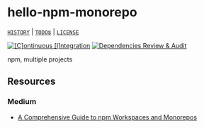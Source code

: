 # hello-npm-monorepo

[`HISTORY`](HISTORY.md) | [`TODO`s](TODO.md) | [`LICENSE`](LICENSE)

[![[C]ontinuous [I]ntegration](https://github.com/percebus/hello-npm-monorepo/actions/workflows/always.yml/badge.svg)](https://github.com/percebus/hello-npm-monorepo/actions/workflows/always.yml) [![Dependencies Review & Audit](https://github.com/percebus/hello-npm-monorepo/actions/workflows/pull_request.yml/badge.svg?event=pull_request)](https://github.com/percebus/hello-npm-monorepo/actions/workflows/pull_request.yml)

npm, multiple projects

## Resources

### Medium

- [A Comprehensive Guide to npm Workspaces and Monorepos](https://leticia-mirelly.medium.com/a-comprehensive-guide-to-npm-workspaces-and-monorepos-ce0cdfe1c625)
